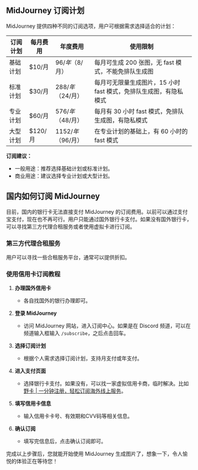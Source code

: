 ## MidJourney 订阅计划

MidJourney 提供四种不同的订阅选项，用户可根据需求选择适合的计划：

| 订阅计划   | 每月费用       | 年度费用         | 使用限制                                             |
|------------|----------------|------------------|-----------------------------------------------------|
| 基础计划   | $10/月         | $96/年（$8/月）  | 每月可生成 200 张图，无 fast 模式，不能免排队生成图 |
| 标准计划   | $30/月         | $288/年（$24/月）| 每月可无限量生成图片，15 小时 fast 模式，免排队生成图，有隐私模式 |
| 专业计划   | $60/月         | $576/年（$48/月）| 每月有 30 小时 fast 模式，免排队生成图，有隐私模式 |
| 大型计划   | $120/月        | $1152/年（$96/月）| 在专业计划的基础上，有 60 小时的 fast 模式        |

**订阅建议：**
- 一般用途：推荐选择基础计划或标准计划。
- 商业用途：建议选择专业计划或大型计划。

## 国内如何订阅 MidJourney

目前，国内的银行卡无法直接支付 MidJourney 的订阅费用。以前可以通过支付宝支付，现在也不再可行。用户只能通过国外银行卡支付。如果没有国外银行卡，可以寻找第三方代理合租服务或者使用虚拟卡进行订阅。

### 第三方代理合租服务

用户可以寻找一些合租服务平台，通常可以提供折扣。

### 使用信用卡订阅教程

1. **办理国外信用卡**
   - 各自找国外的银行办理即可。
   
2. **登录 MidJourney**
   - 访问 MidJourney 网站，进入订阅中心。如果是在 Discord 频道，可以在频道输入框输入 `/subscribe`，之后点击回车。

3. **选择订阅计划**
   - 根据个人需求选择订阅计划，支持月支付或年支付。

4. **进入支付页面**
   - 选择银行卡支付。如果没有，可以找一家虚拟信用卡商，临时解决。比如 [野卡 | 一分钟注册，轻松订阅海外线上服务](https://bit.ly/bewildcard)。

5. **填写信用卡信息**
   - 输入信用卡卡号、有效期和CVV码等相关信息。

6. **确认订阅**
   - 填写完信息后，点击确认订阅即可。

完成以上步骤后，您就能开始使用 MidJourney 生成图片了，想象一下，令人愉悦的体验正在等待您！